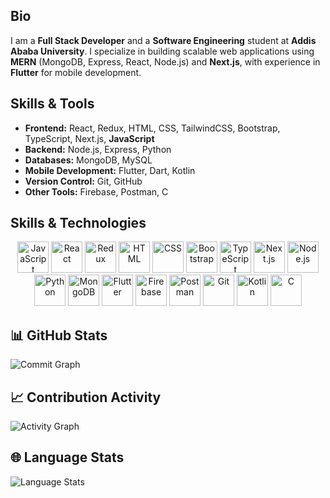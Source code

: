 ## Bio
I am a **Full Stack Developer** and a **Software Engineering** student at **Addis Ababa University**. I specialize in building scalable web applications using **MERN** (MongoDB, Express, React, Node.js) and **Next.js**, with experience in **Flutter** for mobile development.

## Skills & Tools
- **Frontend:** React, Redux, HTML, CSS, TailwindCSS, Bootstrap, TypeScript, Next.js, **JavaScript**
- **Backend:** Node.js, Express, Python
- **Databases:** MongoDB, MySQL
- **Mobile Development:** Flutter, Dart, Kotlin
- **Version Control:** Git, GitHub
- **Other Tools:** Firebase, Postman, C

## Skills & Technologies
<p align="center">
  <span class="icon"><img src="https://cdn.jsdelivr.net/gh/devicons/devicon/icons/javascript/javascript-original.svg" alt="JavaScript" width="50" height="50"/></span>
  <span class="icon"><img src="https://cdn.jsdelivr.net/gh/devicons/devicon/icons/react/react-original.svg" alt="React" width="50" height="50"/></span>
  <span class="icon"><img src="https://cdn.jsdelivr.net/gh/devicons/devicon/icons/redux/redux-original.svg" alt="Redux" width="50" height="50"/></span>
  <span class="icon"><img src="https://cdn.jsdelivr.net/gh/devicons/devicon/icons/html5/html5-original.svg" alt="HTML" width="50" height="50"/></span>
  <span class="icon"><img src="https://cdn.jsdelivr.net/gh/devicons/devicon/icons/css3/css3-original.svg" alt="CSS" width="50" height="50"/></span>
  <span class="icon"><img src="https://cdn.jsdelivr.net/gh/devicons/devicon/icons/bootstrap/bootstrap-original.svg" alt="Bootstrap" width="50" height="50"/></span>
  <span class="icon"><img src="https://cdn.jsdelivr.net/gh/devicons/devicon/icons/typescript/typescript-original.svg" alt="TypeScript" width="50" height="50"/></span>
  <span class="icon"><img src="https://cdn.jsdelivr.net/gh/devicons/devicon/icons/nextjs/nextjs-original.svg" alt="Next.js" width="50" height="50"/></span>
  <span class="icon"><img src="https://cdn.jsdelivr.net/gh/devicons/devicon/icons/nodejs/nodejs-original.svg" alt="Node.js" width="50" height="50"/></span>
  <span class="icon"><img src="https://cdn.jsdelivr.net/gh/devicons/devicon/icons/python/python-original.svg" alt="Python" width="50" height="50"/></span>
  <span class="icon"><img src="https://cdn.jsdelivr.net/gh/devicons/devicon/icons/mongodb/mongodb-original.svg" alt="MongoDB" width="50" height="50"/></span>
  <span class="icon"><img src="https://cdn.jsdelivr.net/gh/devicons/devicon/icons/flutter/flutter-original.svg" alt="Flutter" width="50" height="50"/></span>
  <span class="icon"><img src="https://cdn.jsdelivr.net/gh/devicons/devicon/icons/firebase/firebase-plain.svg" alt="Firebase" width="50" height="50"/></span>
  <span class="icon"><img src="https://cdn.jsdelivr.net/gh/devicons/devicon/icons/postman/postman-plain.svg" alt="Postman" width="50" height="50"/></span>
  <span class="icon"><img src="https://cdn.jsdelivr.net/gh/devicons/devicon/icons/git/git-original.svg" alt="Git" width="50" height="50"/></span>
  <span class="icon"><img src="https://cdn.jsdelivr.net/gh/devicons/devicon/icons/kotlin/kotlin-original.svg" alt="Kotlin" width="50" height="50"/></span>
  <span class="icon"><img src="https://cdn.jsdelivr.net/gh/devicons/devicon/icons/c/c-original.svg" alt="C" width="50" height="50"/></span>
</p>

## 📊 GitHub Stats
![Commit Graph](https://github-readme-stats.vercel.app/api?username=nahom-zenebe&show_icons=true&count_private=true&theme=radical)

## 📈 Contribution Activity
![Activity Graph](https://github-readme-activity-graph.vercel.app/graph?username=nahom-zenebe&theme=github&hide_border=true&area=true)

## 🌐 Language Stats
![Language Stats](https://github-readme-stats.vercel.app/api/top-langs/?username=nahom-zenebe&langs_count=10&layout=compact&theme=radical)








